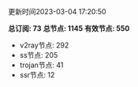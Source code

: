 更新时间2023-03-04 17:20:50

**总订阅: 73**
**总节点: 1145**
**有效节点: 550**
- v2ray节点: 292
- ss节点: 205
- trojan节点: 41
- ssr节点: 12
